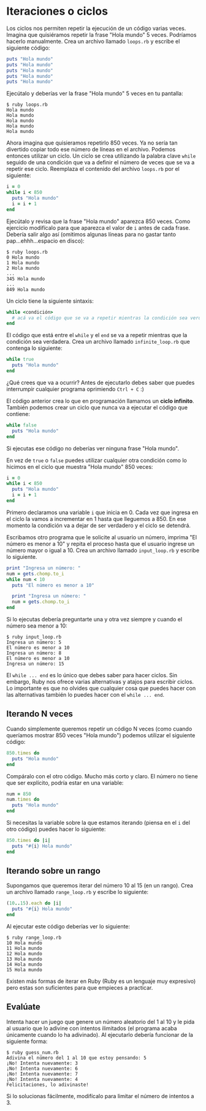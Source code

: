 # Iteraciones o ciclos

Los ciclos nos permiten repetir la ejecución de un código varias veces. Imagina que quisiéramos repetir la frase "Hola mundo" 5 veces. Podríamos hacerlo manualmente. Crea un archivo llamado `loops.rb` y escribe el siguiente código:

```ruby
puts "Hola mundo"
puts "Hola mundo"
puts "Hola mundo"
puts "Hola mundo"
puts "Hola mundo"
```

Ejecútalo y deberías ver la frase "Hola mundo" 5 veces en tu pantalla:

```
$ ruby loops.rb
Hola mundo
Hola mundo
Hola mundo
Hola mundo
Hola mundo
```

Ahora imagina que quisieramos repetirlo 850 veces. Ya no sería tan divertido copiar todo ese número de líneas en el archivo. Podemos entonces utilizar un ciclo. Un ciclo se crea utilizando la palabra clave `while` seguido de una condición que va a definir el número de veces que se va a repetir ese ciclo. Reemplaza el contenido del archivo `loops.rb` por el siguiente:

```ruby
i = 0
while i < 850
  puts "Hola mundo"
  i = i + 1
end
```

Ejecútalo y revisa que la frase "Hola mundo" aparezca 850 veces. Como ejercicio modifícalo para que aparezca el valor de `i` antes de cada frase. Debería salir algo así (omitimos algunas líneas para no gastar tanto pap...ehhh...espacio en disco):

```
$ ruby loops.rb
0 Hola mundo
1 Hola mundo
2 Hola mundo
...
345 Hola mundo
...
849 Hola mundo
```

Un ciclo tiene la siguiente sintaxis:

```ruby
while <condición>
  # acá va el código que se va a repetir mientras la condición sea verdadera
end
```

El código que está entre el `while` y el `end` se va a repetir mientras que la condición sea verdadera. Crea un archivo llamado `infinite_loop.rb` que contenga lo siguiente:

```ruby
while true
  puts "Hola mundo"
end
```

¿Qué crees que va a ocurrir? Antes de ejecutarlo debes saber que puedes interrumpir cualquier programa oprimiendo `Ctrl + C` :)

El código anterior crea lo que en programación llamamos un **ciclo infinito**. También podemos crear un ciclo que nunca va a ejecutar el código que contiene:

```ruby
while false
  puts "Hola mundo"
end
```

Si ejecutas ese código no deberías ver ninguna frase "Hola mundo".

En vez de `true` o `false` puedes utilizar cualquier otra condición como lo hicimos en el ciclo que muestra "Hola mundo" 850 veces:

```ruby
i = 0
while i < 850
  puts "Hola mundo"
  i = i + 1
end
```

Primero declaramos una variable `i` que inicia en 0. Cada vez que ingresa en el ciclo la vamos a incrementar en 1 hasta que lleguemos a 850. En ese momento la condición va a dejar de ser verdadero y el ciclo se detendrá.

Escribamos otro programa que le solicite al usuario un número, imprima "El número es menor a 10" y repita el proceso hasta que el usuario ingrese un número mayor o igual a 10. Crea un archivo llamado `input_loop.rb` y escribe lo siguiente.

```ruby
print "Ingresa un número: "
num = gets.chomp.to_i
while num < 10
  puts "El número es menor a 10"

  print "Ingresa un número: "
  num = gets.chomp.to_i
end
```

Si lo ejecutas debería preguntarte una y otra vez siempre y cuando el número sea menor a 10:

```
$ ruby input_loop.rb
Ingresa un número: 5
El número es menor a 10
Ingresa un número: 8
El número es menor a 10
Ingresa un número: 15
```

El `while ... end` es lo único que debes saber para hacer ciclos. Sin embargo, Ruby nos ofrece varias alternativas y atajos para escribir ciclos. Lo importante es que no olvides que cualquier cosa que puedes hacer con las alternativas también lo puedes hacer con el `while ... end`.

## Iterando N veces

Cuando simplemente queremos repetir un código N veces (como cuando queríamos mostrar 850 veces "Hola mundo") podemos utilizar el siguiente código:

```ruby
850.times do
  puts "Hola mundo"
end
```

Compáralo con el otro código. Mucho más corto y claro. El número no tiene que ser explícito, podría estar en una variable:

```ruby
num = 850
num.times do
  puts "Hola mundo"
end
```

Si necesitas la variable sobre la que estamos iterando (piensa en el `i` del otro código) puedes hacer lo siguiente:

```ruby
850.times do |i|
  puts "#{i} Hola mundo"
end
```

## Iterando sobre un rango

Supongamos que queremos iterar del número 10 al 15 (en un rango). Crea un archivo llamado `range_loop.rb` y escribe lo siguiente:

```ruby
(10..15).each do |i|
  puts "#{i} Hola mundo"
end
```

Al ejecutar este código deberías ver lo siguiente:

```
$ ruby range_loop.rb
10 Hola mundo
11 Hola mundo
12 Hola mundo
13 Hola mundo
14 Hola mundo
15 Hola mundo
```

Existen más formas de iterar en Ruby (Ruby es un lenguaje muy expresivo) pero estas son suficientes para que empieces a practicar.

## Evalúate

Intenta hacer un juego que genere un número aleatorio del 1 al 10 y le pida al usuario que lo adivine con intentos ilimitados (el programa acaba únicamente cuando lo ha adivinado). Al ejecutarlo debería funcionar de la siguiente forma:

```
$ ruby guess_num.rb
Adivina el número del 1 al 10 que estoy pensando: 5
¡No! Intenta nuevamente: 3
¡No! Intenta nuevamente: 6
¡No! Intenta nuevamente: 7
¡No! Intenta nuevamente: 4
Felicitaciones, lo adivinaste!
```

Si lo solucionas fácilmente, modifícalo para limitar el número de intentos a 3.
